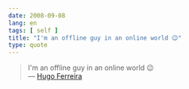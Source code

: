 ```yaml
---
date: 2008-09-08
lang: en
tags: [ self ]
title: "I'm an offline guy in an online world 😉"
type: quote
---
```


> I'm an offline guy in an online world 😉\
> — [Hugo Ferreira](http://ferreira.cc)

